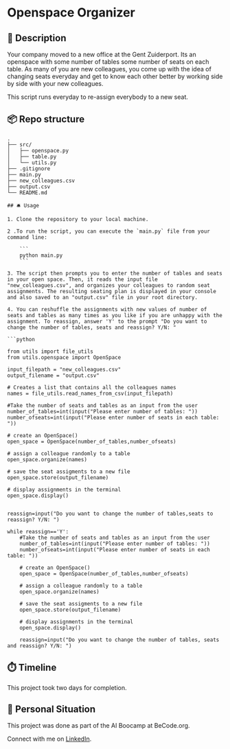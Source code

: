 # Openspace Organizer

## 🏢 Description

Your company moved to a new office at the Gent Zuiderport. Its an openspace with some number of tables some number of seats on each table. As many of you are new colleagues, you come up with the idea of changing seats everyday and get to know each other better by working side by side with your new colleagues. 

This script runs everyday to re-assign everybody to a new seat. 

## 📦 Repo structure

```
.
├── src/
│   ├── openspace.py
│   ├── table.py
│   └── utils.py
├── .gitignore
├── main.py
├── new_colleagues.csv
├── output.csv
└── README.md

## 🛎️ Usage

1. Clone the repository to your local machine.

2 .To run the script, you can execute the `main.py` file from your command line:

    ```
    python main.py
    ```

3. The script then prompts you to enter the number of tables and seats in your open space. Then, it reads the input file "new_colleagues.csv", and organizes your colleagues to random seat assignments. The resulting seating plan is displayed in your console and also saved to an "output.csv" file in your root directory. 

4. You can reshuffle the assignments with new values of number of seats and tables as many times as you like if you are unhappy with the assignment. To reassign, answer 'Y' to the prompt "Do you want to change the number of tables, seats and reassign? Y/N: "

```python

from utils import file_utils
from utils.openspace import OpenSpace

input_filepath = "new_colleagues.csv"
output_filename = "output.csv"

# Creates a list that contains all the colleagues names
names = file_utils.read_names_from_csv(input_filepath)

#Take the number of seats and tables as an input from the user
number_of_tables=int(input("Please enter number of tables: "))
number_ofseats=int(input("Please enter number of seats in each table: "))

# create an OpenSpace() 
open_space = OpenSpace(number_of_tables,number_ofseats)

# assign a colleague randomly to a table
open_space.organize(names)

# save the seat assigments to a new file
open_space.store(output_filename)

# display assignments in the terminal
open_space.display()


reassign=input("Do you want to change the number of tables,seats to reassign? Y/N: ")

while reassign=='Y':
    #Take the number of seats and tables as an input from the user
    number_of_tables=int(input("Please enter number of tables: "))
    number_ofseats=int(input("Please enter number of seats in each table: "))

    # create an OpenSpace() 
    open_space = OpenSpace(number_of_tables,number_ofseats)

    # assign a colleague randomly to a table
    open_space.organize(names)

    # save the seat assigments to a new file
    open_space.store(output_filename)

    # display assignments in the terminal
    open_space.display()

    reassign=input("Do you want to change the number of tables, seats and reassign? Y/N: ")
```


## ⏱️ Timeline

This project took two days for completion.

## 📌 Personal Situation
This project was done as part of the AI Boocamp at BeCode.org. 

Connect with me on [LinkedIn](https://www.linkedin.com/in/rasmita-damaraju-33b577126/).
